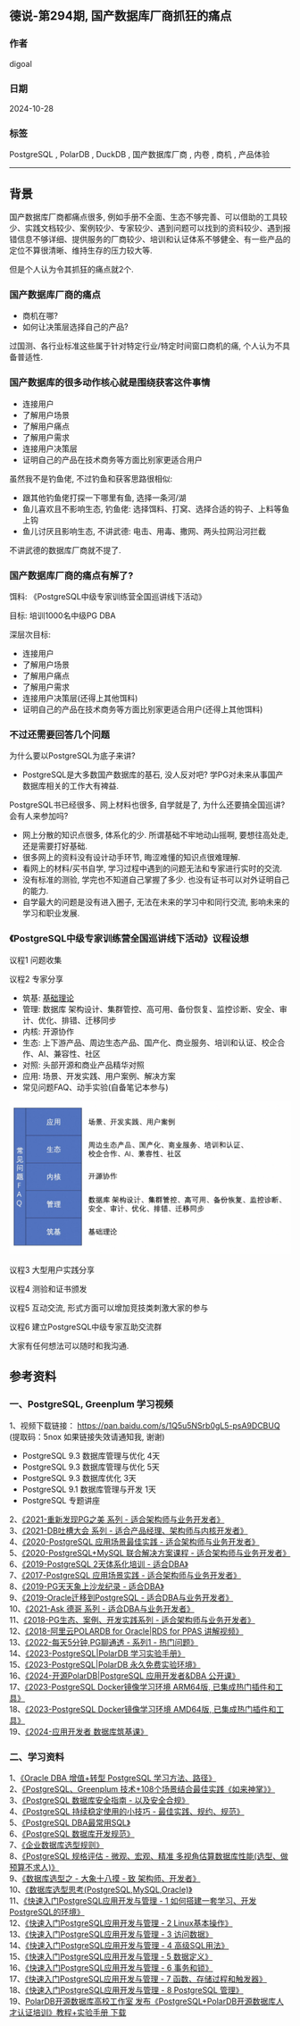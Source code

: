 ## 德说-第294期, 国产数据库厂商抓狂的痛点    
                                                                                        
### 作者                                                            
digoal                                                            
                                                                   
### 日期                                                                 
2024-10-28                                                           
                                                                
### 标签                                                              
PostgreSQL , PolarDB , DuckDB , 国产数据库厂商 , 内卷 , 商机 , 产品体验      
                                                                                       
----                                                                
                                                                              
## 背景      
国产数据库厂商都痛点很多, 例如手册不全面、生态不够完善、可以借助的工具较少、实践文档较少、案例较少、专家较少、遇到问题可以找到的资料较少、遇到报错信息不够详细、提供服务的厂商较少、培训和认证体系不够健全、有一些产品的定位不算很清晰、维持生存的压力较大等.     
  
但是个人认为令其抓狂的痛点就2个.    
  
### 国产数据库厂商的痛点     
- 商机在哪?   
- 如何让决策层选择自己的产品?   
  
过国测、各行业标准这些属于针对特定行业/特定时间窗口商机的痛, 个人认为不具备普适性.    
  
### 国产数据库的很多动作核心就是围绕获客这件事情  
- 连接用户  
- 了解用户场景  
- 了解用户痛点  
- 了解用户需求  
- 连接用户决策层  
- 证明自己的产品在技术商务等方面比别家更适合用户     
  
  
虽然我不是钓鱼佬, 不过钓鱼和获客思路很相似:    
- 跟其他钓鱼佬打探一下哪里有鱼, 选择一条河/湖     
- 鱼儿喜欢且不影响生态, 钓鱼佬: 选择饵料、打窝、选择合适的钩子、上料等鱼上钩     
- 鱼儿讨厌且影响生态, 不讲武德: 电击、用毒、撒网、两头拉网沿河拦截     
  
不讲武德的数据库厂商就不提了.     
  
### 国产数据库厂商的痛点有解了?    
  
饵料: 《PostgreSQL中级专家训练营全国巡讲线下活动》    
  
目标: 培训1000名中级PG DBA     
  
深层次目标:   
- 连接用户  
- 了解用户场景  
- 了解用户痛点  
- 了解用户需求  
- 连接用户决策层(还得上其他饵料)  
- 证明自己的产品在技术商务等方面比别家更适合用户(还得上其他饵料)  
  
  
### 不过还需要回答几个问题  
为什么要以PostgreSQL为底子来讲?     
- PostgreSQL是大多数国产数据库的基石, 没人反对吧?  学PG对未来从事国产数据库相关的工作大有裨益.      
  
  
PostgreSQL书已经很多、网上材料也很多, 自学就是了, 为什么还要搞全国巡讲? 会有人来参加吗?    
- 网上分散的知识点很多, 体系化的少. 所谓基础不牢地动山摇啊, 要想往高处走, 还是需要打好基础.     
- 很多网上的资料没有设计动手环节, 晦涩难懂的知识点很难理解.    
- 看网上的材料/买书自学, 学习过程中遇到的问题无法和专家进行实时的交流.    
- 没有标准的测验, 学完也不知道自己掌握了多少. 也没有证书可以对外证明自己的能力.        
- 自学最大的问题是没有进入圈子, 无法在未来的学习中和同行交流, 影响未来的学习和职业发展.      
  
  
### 《PostgreSQL中级专家训练营全国巡讲线下活动》议程设想     
  
议程1 问题收集       
     
议程2 专家分享   
- 筑基: [基础理论](../202409/20240914_01.md)       
- 管理: 数据库 架构设计、集群管控、高可用、备份恢复、监控诊断、安全、审计、优化、排错、迁移同步      
- 内核: 开源协作      
- 生态: 上下游产品、周边生态产品、国产化、商业服务、培训和认证、校企合作、AI、兼容性、社区         
- 对照: 头部开源和商业产品精华对照     
- 应用: 场景、开发实践、用户案例、解决方案       
- 常见问题FAQ、动手实验(自备笔记本参与)        
  
![pic](../202310/20231030_02_pic_001.jpg)    
    
议程3 大型用户实践分享       
    
议程4 测验和证书颁发    
    
议程5 互动交流, 形式方面可以增加竞技类刺激大家的参与        
    
议程6 建立PostgreSQL中级专家互助交流群    
    
    
大家有任何想法可以随时和我沟通.     
    
    
    
    
## 参考资料  
  
### 一、PostgreSQL, Greenplum 学习视频    
    
1、视频下载链接： https://pan.baidu.com/s/1Q5u5NSrb0gL5-psA9DCBUQ   (提取码：5nox   如果链接失效请通知我, 谢谢)    
- PostgreSQL 9.3 数据库管理与优化 4天    
- PostgreSQL 9.3 数据库管理与优化 5天    
- PostgreSQL 9.3 数据库优化 3天    
- PostgreSQL 9.1 数据库管理与开发 1天    
- PostgreSQL 专题讲座    
    
2、[《2021-重新发现PG之美 系列 - 适合架构师与业务开发者》](../202105/20210526_02.md)    
3、[《2021-DB吐槽大会 系列 - 适合产品经理、架构师与内核开发者》](../202108/20210823_05.md)    
4、[《2020-PostgreSQL 应用场景最佳实践 - 适合架构师与业务开发者》](../202009/20200903_02.md)    
5、[《2020-PostgreSQL+MySQL 联合解决方案课程 - 适合架构师与业务开发者》](../202001/20200118_02.md)    
6、[《2019-PostgreSQL 2天体系化培训 - 适合DBA》](../201901/20190105_01.md)    
7、[《2017-PostgreSQL 应用场景实践 - 适合架构师与业务开发者》](../201805/20180524_02.md)    
8、[《2019-PG天天象上沙龙纪录 - 适合DBA》](../201801/20180121_01.md)    
9、[《2019-Oracle迁移到PostgreSQL - 适合DBA与业务开发者》](../201906/20190615_03.md)      
10、[《2021-Ask 德哥 系列 - 适合DBA与业务开发者》](../202109/20210928_01.md)      
11、[《2018-PG生态、案例、开发实践系列 - 适合架构师与业务开发者》](https://edu.aliyun.com/course/836/lesson/list)    
12、[《2018-阿里云POLARDB for Oracle|RDS for PPAS 讲解视频》](https://yq.aliyun.com/live/582)    
13、[《2022-每天5分钟,PG聊通透 - 系列1 - 热门问题》](../202112/20211209_02.md)     
14、[《2023-PostgreSQL|PolarDB 学习实验手册》](../202308/20230822_02.md)       
15、[《2023-PostgreSQL|PolarDB 永久免费实验环境》](https://developer.aliyun.com/adc/scenario/f55dbfac77c0467a9d3cd95ff6697a31)       
16、[《2024-开源PolarDB|PostgreSQL 应用开发者&DBA 公开课》](../202310/20231030_02.md)       
17、[《2023-PostgreSQL Docker镜像学习环境 ARM64版, 已集成热门插件和工具》](../202308/20230814_02.md)       
18、[《2023-PostgreSQL Docker镜像学习环境 AMD64版, 已集成热门插件和工具》](../202307/20230710_03.md)       
19、[《2024-应用开发者 数据库筑基课》](../202409/20240914_01.md)       
    
### 二、学习资料    
    
1、[《Oracle DBA 增值+转型 PostgreSQL 学习方法、路径》](../201804/20180425_01.md)     
2、[《PostgreSQL、Greenplum 技术+108个场景结合最佳实践《如来神掌》》](../201706/20170601_02.md)      
3、[《PostgreSQL 数据库安全指南 - 以及安全合规》](../201506/20150601_01.md)      
4、[《PostgreSQL 持续稳定使用的小技巧 - 最佳实践、规约、规范》](../201902/20190219_02.md)      
5、[《PostgreSQL DBA最常用SQL》](../202005/20200509_02.md)      
6、[《PostgreSQL 数据库开发规范》](../201609/20160926_01.md)      
7、[《企业数据库选型规则》](197001/20190214_01.md)      
8、[《PostgreSQL 规格评估 - 微观、宏观、精准 多视角估算数据库性能(选型、做预算不求人)》](../201709/20170921_01.md)      
9、[《数据库选型之 - 大象十八摸 - 致 架构师、开发者》](../201702/20170209_01.md)      
10、[《数据库选型思考(PostgreSQL,MySQL,Oracle)》](../201702/20170208_03.md)      
11、[《快速入门PostgreSQL应用开发与管理 - 1 如何搭建一套学习、开发PostgreSQL的环境》](../201704/20170411_01.md)      
12、[《快速入门PostgreSQL应用开发与管理 - 2 Linux基本操作》](../201704/20170411_02.md)      
13、[《快速入门PostgreSQL应用开发与管理 - 3 访问数据》](../201704/20170411_03.md)      
14、[《快速入门PostgreSQL应用开发与管理 - 4 高级SQL用法》](../201704/20170411_04.md)      
15、[《快速入门PostgreSQL应用开发与管理 - 5 数据定义》](../201704/20170411_05.md)      
16、[《快速入门PostgreSQL应用开发与管理 - 6 事务和锁》](../201704/20170412_01.md)      
17、[《快速入门PostgreSQL应用开发与管理 - 7 函数、存储过程和触发器》](../201704/20170412_02.md)      
18、[《快速入门PostgreSQL应用开发与管理 - 8 PostgreSQL 管理》](../201704/20170412_04.md)      
19、[PolarDB开源数据库高校工作室 发布《PostgreSQL+PolarDB开源数据库人才认证培训》教程+实验手册 下载](../202306/20230616_03.md)      
    
      
